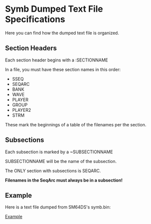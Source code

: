 # Symb Dumped Text File Specifications
Here you can find how the dumped text file is organized.

## Section Headers
Each section header begins with a :SECTIONNAME

In a file, you must have these section names in this order:

* SSEQ
* SEQARC
* BANK
* WAVE
* PLAYER
* GROUP
* PLAYER2
* STRM

These mark the beginnings of a table of the filenames per the section.

## Subsections
Each subsection is marked by a ~SUBSECTIONNAME

SUBSECTIONNAME will be the name of the subsection.

The ONLY section with subsections is SEQARC.


__Filenames in the SeqArc must always be in a subsection!__

## Example
Here is a text file dumped from SM64DS's symb.bin:

[Example](../NitroTools/exampleSymbText.txt)

